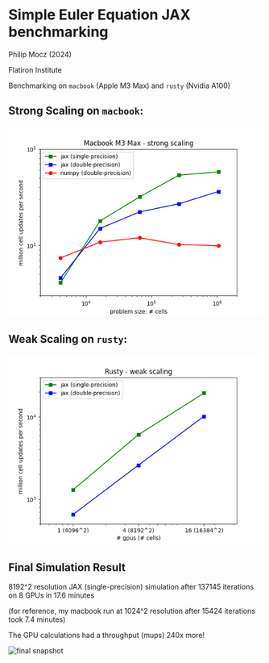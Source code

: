 # Simple Euler Equation JAX benchmarking

Philip Mocz (2024)

Flatiron Institute

Benchmarking on `macbook` (Apple M3 Max) and `rusty` (Nvidia A100)

## Strong Scaling on `macbook`:

![strong scaling](scaling_strong.png)

## Weak Scaling on `rusty`:

![weak scaling](scaling_weak.png)

## Final Simulation Result

8192^2 resolution JAX (single-precision) simulation after 137145 iterations on 8 GPUs in 17.6 minutes

(for reference, my macbook run at 1024^2 resolution after 15424 iterations took 7.4 minutes)

The GPU calculations had a throughput (mups) 240x more!

![final snapshot](result8192.png)
